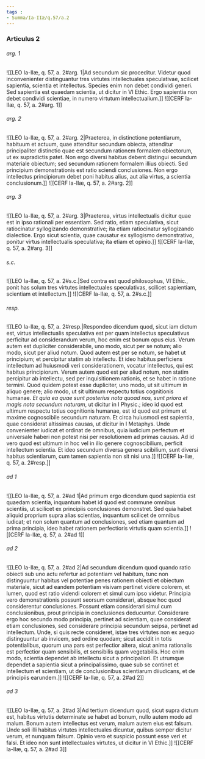 ```yaml
---
tags : 
- Summa/Ia-IIæ/q.57/a.2
---
```


### Articulus 2

###### arg. 1
![[LEO Ia-IIæ, q. 57, a. 2#arg. 1|Ad secundum sic proceditur. Videtur quod inconvenienter distinguantur tres virtutes intellectuales speculativae, scilicet sapientia, scientia et intellectus. Species enim non debet condividi generi. Sed sapientia est quaedam scientia, ut dicitur in VI Ethic. Ergo sapientia non debet condividi scientiae, in numero virtutum intellectualium.]]
![[CERF Ia-IIæ, q. 57, a. 2#arg. 1]]

###### arg. 2
![[LEO Ia-IIæ, q. 57, a. 2#arg. 2|Praeterea, in distinctione potentiarum, habituum et actuum, quae attenditur secundum obiecta, attenditur principaliter distinctio quae est secundum rationem formalem obiectorum, ut ex supradictis patet. Non ergo diversi habitus debent distingui secundum materiale obiectum; sed secundum rationem formalem illius obiecti. Sed principium demonstrationis est ratio sciendi conclusiones. Non ergo intellectus principiorum debet poni habitus alius, aut alia virtus, a scientia conclusionum.]]
![[CERF Ia-IIæ, q. 57, a. 2#arg. 2]]

###### arg. 3
![[LEO Ia-IIæ, q. 57, a. 2#arg. 3|Praeterea, virtus intellectualis dicitur quae est in ipso rationali per essentiam. Sed ratio, etiam speculativa, sicut ratiocinatur syllogizando demonstrative; ita etiam ratiocinatur syllogizando dialectice. Ergo sicut scientia, quae causatur ex syllogismo demonstrativo, ponitur virtus intellectualis speculativa; ita etiam et opinio.]]
![[CERF Ia-IIæ, q. 57, a. 2#arg. 3]]

###### s.c.
![[LEO Ia-IIæ, q. 57, a. 2#s.c.|Sed contra est quod philosophus, VI Ethic., ponit has solum tres virtutes intellectuales speculativas, scilicet sapientiam, scientiam et intellectum.]]
![[CERF Ia-IIæ, q. 57, a. 2#s.c.]]

###### resp.
![[LEO Ia-IIæ, q. 57, a. 2#resp.|Respondeo dicendum quod, sicut iam dictum est, virtus intellectualis speculativa est per quam intellectus speculativus perficitur ad considerandum verum, hoc enim est bonum opus eius. Verum autem est dupliciter considerabile, uno modo, sicut per se notum; alio modo, sicut per aliud notum. Quod autem est per se notum, se habet ut principium; et percipitur statim ab intellectu. Et ideo habitus perficiens intellectum ad huiusmodi veri considerationem, vocatur intellectus, qui est habitus principiorum. Verum autem quod est per aliud notum, non statim percipitur ab intellectu, sed per inquisitionem rationis, et se habet in ratione termini. Quod quidem potest esse dupliciter, uno modo, ut sit ultimum in aliquo genere; alio modo, ut sit ultimum respectu totius cognitionis humanae. *Et quia ea quae sunt posterius nota quoad nos, sunt priora et magis nota secundum naturam*, ut dicitur in I Physic.; ideo id quod est ultimum respectu totius cognitionis humanae, est id quod est primum et maxime cognoscibile secundum naturam. Et circa huiusmodi est sapientia, quae considerat altissimas causas, ut dicitur in I Metaphys. Unde convenienter iudicat et ordinat de omnibus, quia iudicium perfectum et universale haberi non potest nisi per resolutionem ad primas causas. Ad id vero quod est ultimum in hoc vel in illo genere cognoscibilium, perficit intellectum scientia. Et ideo secundum diversa genera scibilium, sunt diversi habitus scientiarum, cum tamen sapientia non sit nisi una.]]
![[CERF Ia-IIæ, q. 57, a. 2#resp.]]

###### ad 1
![[LEO Ia-IIæ, q. 57, a. 2#ad 1|Ad primum ergo dicendum quod sapientia est quaedam scientia, inquantum habet id quod est commune omnibus scientiis, ut scilicet ex principiis conclusiones demonstret. Sed quia habet aliquid proprium supra alias scientias, inquantum scilicet de omnibus iudicat; et non solum quantum ad conclusiones, sed etiam quantum ad prima principia, ideo habet rationem perfectioris virtutis quam scientia.]]
![[CERF Ia-IIæ, q. 57, a. 2#ad 1]]

###### ad 2
![[LEO Ia-IIæ, q. 57, a. 2#ad 2|Ad secundum dicendum quod quando ratio obiecti sub uno actu refertur ad potentiam vel habitum, tunc non distinguuntur habitus vel potentiae penes rationem obiecti et obiectum materiale, sicut ad eandem potentiam visivam pertinet videre colorem, et lumen, quod est ratio videndi colorem et simul cum ipso videtur. Principia vero demonstrationis possunt seorsum considerari, absque hoc quod considerentur conclusiones. Possunt etiam considerari simul cum conclusionibus, prout principia in conclusiones deducuntur. Considerare ergo hoc secundo modo principia, pertinet ad scientiam, quae considerat etiam conclusiones, sed considerare principia secundum seipsa, pertinet ad intellectum. Unde, si quis recte consideret, istae tres virtutes non ex aequo distinguuntur ab invicem, sed ordine quodam; sicut accidit in totis potentialibus, quorum una pars est perfectior altera, sicut anima rationalis est perfectior quam sensibilis, et sensibilis quam vegetabilis. Hoc enim modo, scientia dependet ab intellectu sicut a principaliori. Et utrumque dependet a sapientia sicut a principalissimo, quae sub se continet et intellectum et scientiam, ut de conclusionibus scientiarum diiudicans, et de principiis earundem.]]
![[CERF Ia-IIæ, q. 57, a. 2#ad 2]]

###### ad 3
![[LEO Ia-IIæ, q. 57, a. 2#ad 3|Ad tertium dicendum quod, sicut supra dictum est, habitus virtutis determinate se habet ad bonum, nullo autem modo ad malum. Bonum autem intellectus est verum, malum autem eius est falsum. Unde soli illi habitus virtutes intellectuales dicuntur, quibus semper dicitur verum, et nunquam falsum. Opinio vero et suspicio possunt esse veri et falsi. Et ideo non sunt intellectuales virtutes, ut dicitur in VI Ethic.]]
![[CERF Ia-IIæ, q. 57, a. 2#ad 3]]

